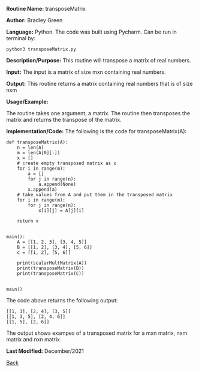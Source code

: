 
**Routine Name:**           transposeMatrix

**Author:** Bradley Green

**Language:** Python. The code was built using Pycharm. Can be run in terminal by:


    python3 transposeMatrix.py


**Description/Purpose:** This routine will transpose a matrix of real numbers. 

**Input:** The input is a matrix of size mxn containing real numbers. 

**Output:** This routine returns a matrix containing real numbers that is of size nxm

**Usage/Example:**

The routine takes one argument, a matrix.  The routine then transposes the matrix and returns the transpose of the matrix.  


**Implementation/Code:** The following is the code for transposeMatrix(A):

    def transposeMatrix(A):
        n = len(A)     
        m = len(A[0][:])     
        x = []
        # create empty transposed matrix as x
        for i in range(m):
            a = []
            for j in range(n):
                a.append(None)
            x.append(a)
        # take values from A and put them in the transposed matrix
        for i in range(m):
            for j in range(n):
                x[i][j] = A[j][i]

        return x
      
      
    main():
        A = [[1, 2, 3], [3, 4, 5]]
        B = [[1, 2], [3, 4], [5, 6]]
        c = [[1, 2], [5, 6]]
        
        print(scalarMultMatrix(A))
        print(transposeMatrix(B))
        print(transposeMatrix(C))
        
        
    main()
    
    
The code above returns the following output:

    [[1, 3], [2, 4], [3, 5]]
    [[1, 3, 5], [2, 4, 6]]
    [[1, 5], [2, 6]]
   
The output shows exampes of a transposed matrix for a mxn matrix, nxm matrix and nxn matrix.

**Last Modified:** December/2021

[Back](../README.md)
